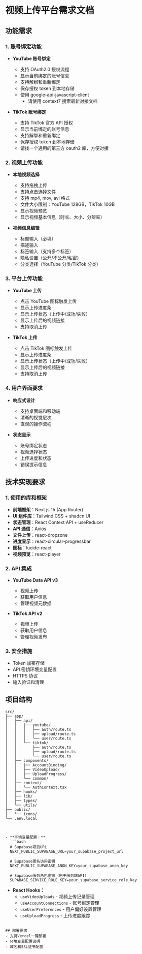 # 视频上传平台需求文档

## 功能需求

### 1. 账号绑定功能

- **YouTube 账号绑定**

  - 支持 OAuth2.0 授权流程
  - 显示当前绑定的账号信息
  - 支持解绑和重新绑定
  - 保存授权 token 到本地存储
  - 使用 google-api-javascript-client
    - 请使用 context7 搜索最新对接文档

- **TikTok 账号绑定**
  - 支持 TikTok 官方 API 授权
  - 显示当前绑定的账号信息
  - 支持解绑和重新绑定
  - 保存授权 token 到本地存储
  - 请找一个通用的第三方 oauth2 库，方便对接

### 2. 视频上传功能

- **本地视频选择**

  - 支持拖拽上传
  - 支持点击选择文件
  - 支持 mp4, mov, avi 格式
  - 文件大小限制：YouTube 128GB，TikTok 10GB
  - 显示视频预览
  - 显示视频基本信息（时长、大小、分辨率）

- **视频信息编辑**
  - 标题输入（必填）
  - 描述输入
  - 标签输入（支持多个标签）
  - 隐私设置（公开/不公开/私密）
  - 分类选择（YouTube 分类/TikTok 分类）

### 3. 平台上传功能

- **YouTube 上传**

  - 点击 YouTube 图标触发上传
  - 显示上传进度条
  - 显示上传状态（上传中/成功/失败）
  - 显示上传后的视频链接
  - 支持取消上传

- **TikTok 上传**
  - 点击 TikTok 图标触发上传
  - 显示上传进度条
  - 显示上传状态（上传中/成功/失败）
  - 显示上传后的视频链接
  - 支持取消上传

### 4. 用户界面要求

- **响应式设计**

  - 支持桌面端和移动端
  - 清晰的视觉层次
  - 直观的操作流程

- **状态显示**
  - 账号绑定状态
  - 视频选择状态
  - 上传进度和状态
  - 错误提示信息

## 技术实现要求

### 1. 使用的库和框架

- **前端框架**：Next.js 15 (App Router)
- **UI 组件库**：Tailwind CSS + shadcn UI
- **状态管理**：React Context API + useReducer
- **API 通信**：Axios
- **文件上传**：react-dropzone
- **进度显示**：react-circular-progressbar
- **图标**：lucide-react
- **视频预览**：react-player

### 2. API 集成

- **YouTube Data API v3**

  - 视频上传
  - 获取用户信息
  - 管理视频元数据

- **TikTok API v2**
  - 视频上传
  - 获取用户信息
  - 管理视频发布

### 3. 安全措施

- Token 加密存储
- API 密钥环境变量配置
- HTTPS 协议
- 输入验证和清理

## 项目结构

````
src/
├── app/
│   ├── api/
│   │   ├── youtube/
│   │   │   ├── auth/route.ts
│   │   │   ├── upload/route.ts
│   │   │   └── user/route.ts
│   │   └── tiktok/
│   │       ├── auth/route.ts
│   │       ├── upload/route.ts
│   │       └── user/route.ts
│   ├── components/
│   │   ├── AccountBinding/
│   │   ├── VideoUpload/
│   │   ├── UploadProgress/
│   │   └── common/
│   ├── context/
│   │   └── AuthContext.tsx
│   ├── hooks/
│   ├── lib/
│   ├── types/
│   └── utils/
├── public/
│   └── icons/
└── .env.local



- **环境变量配置：**
  ```bash
  # Supabase项目URL
  NEXT_PUBLIC_SUPABASE_URL=your_supabase_project_url

  # Supabase匿名访问密钥
  NEXT_PUBLIC_SUPABASE_ANON_KEY=your_supabase_anon_key

  # Supabase服务角色密钥（用于服务端API）
  SUPABASE_SERVICE_ROLE_KEY=your_supabase_service_role_key
````

- **React Hooks：**
  - `useVideoUploads` - 视频上传记录管理
  - `useAccountConnections` - 账号绑定管理
  - `useUserPreferences` - 用户偏好设置管理
  - `useUploadProgress` - 上传进度跟踪

```

## 部署要求
- 支持Vercel一键部署
- 环境变量配置说明
- 域名和SSL证书配置
```

